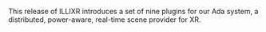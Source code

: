 This release of ILLIXR introduces a set of nine plugins for our Ada system, a distributed, power-aware, real-time scene provider for XR.  
